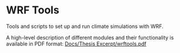 # WRF Tools
Tools and scripts to set up and run climate simulations with WRF.

A high-level description of different modules and their functionality is available in PDF format:
[Docs/Thesis Excerpt/wrftools.pdf](https://github.com/aerler/WRF-Tools/blob/master/Docs/Thesis%20Excerpt/wrftools.pdf)
